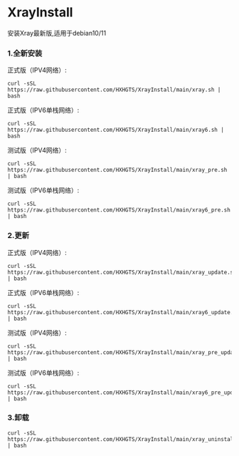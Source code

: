 # XrayInstall

安装Xray最新版,适用于debian10/11

### 1.全新安装

正式版（IPV4网络）:

```
curl -sSL https://raw.githubusercontent.com/HXHGTS/XrayInstall/main/xray.sh | bash
```

正式版（IPV6单栈网络）:

```
curl -sSL https://raw.githubusercontent.com/HXHGTS/XrayInstall/main/xray6.sh | bash
```

测试版（IPV4网络）:

```
curl -sSL https://raw.githubusercontent.com/HXHGTS/XrayInstall/main/xray_pre.sh | bash
```

测试版（IPV6单栈网络）:

```
curl -sSL https://raw.githubusercontent.com/HXHGTS/XrayInstall/main/xray6_pre.sh | bash
```

### 2.更新

正式版（IPV4网络）:

```
curl -sSL https://raw.githubusercontent.com/HXHGTS/XrayInstall/main/xray_update.sh | bash
```

正式版（IPV6单栈网络）:

```
curl -sSL https://raw.githubusercontent.com/HXHGTS/XrayInstall/main/xray6_update.sh | bash
```

测试版（IPV4网络）:

```
curl -sSL https://raw.githubusercontent.com/HXHGTS/XrayInstall/main/xray_pre_update.sh | bash
```

测试版（IPV6单栈网络）:

```
curl -sSL https://raw.githubusercontent.com/HXHGTS/XrayInstall/main/xray6_pre_update.sh | bash
```

### 3.卸载

```
curl -sSL https://raw.githubusercontent.com/HXHGTS/XrayInstall/main/xray_uninstall.sh | bash
```
